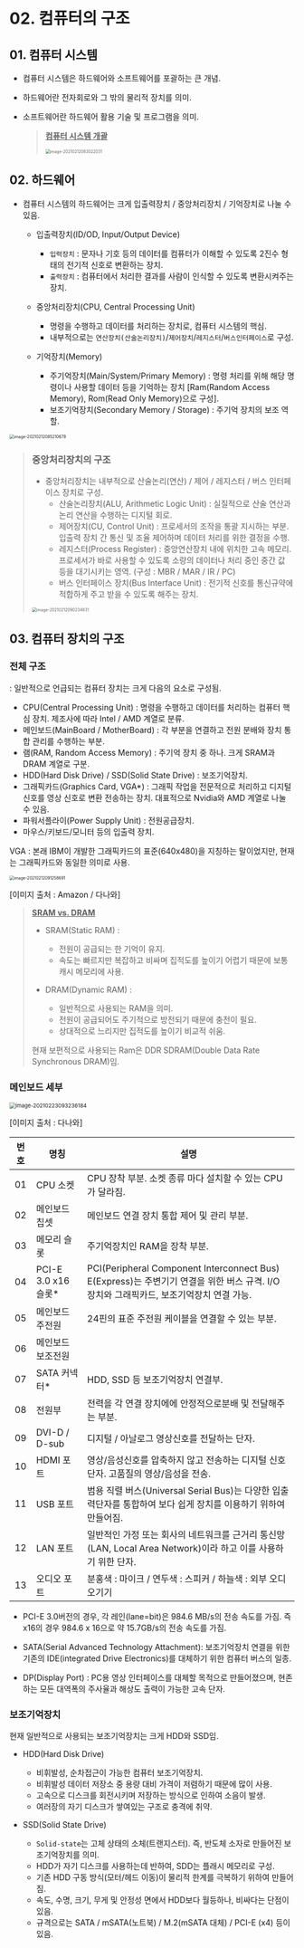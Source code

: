 # 02. 컴퓨터의 구조



## 01. 컴퓨터 시스템



* 컴퓨터 시스템은 하드웨어와 소프트웨어를 포괄하는 큰 개념.

* 하드웨어란 전자회로와 그 밖의 물리적 장치를 의미.

* 소프트웨어란 하드웨어 활용 기술 및 프로그램을 의미.

    

    ><u>**컴퓨터 시스템 개괄**</u>
    >
    ><img src="images/image-20210212083022031.png" alt="image-20210212083022031" style="zoom:50%;" />
    >
    >



## 02. 하드웨어



* 컴퓨터 시스템의 하드웨어는 크게 입출력장치 / 중앙처리장치 / 기억장치로 나눌 수 있음. 

    * 입출력장치(ID/OD, Input/Output Device) 

        * `입력장치` : 문자나 기호 등의 데이터를 컴퓨터가 이해할 수 있도록 2진수 형태의 전기적 신호로 변환하는 장치. 
        * `출력장치` : 컴퓨터에서 처리한 결과를 사람이 인식할 수 있도록 변환시켜주는 장치.

    * 중앙처리장치(CPU, Central Processing Unit)

        * 명령을 수행하고 데이터를 처리하는 장치로, 컴퓨터 시스템의 핵심.
        * 내부적으로는 `연산장치(산술논리장치)`/`제어장치`/`레지스터`/`버스인터페이스`로 구성.

    * 기억장치(Memory)

        * 주기억장치(Main/System/Primary Memory) : 명령 처리를 위해 해당 명령이나 사용할 데이터 등을 기억하는 장치 [Ram(Random Access Memory), Rom(Read Only Memory)으로 구성]. 
        * 보조기억장치(Secondary Memory / Storage) : 주기억 장치의 보조 역할.

        

<img src="images/image-20210212085210679.png" alt="image-20210212085210679" style="zoom:50%;" />





>###  중앙처리장치의 구조
>
>
>
>* 중앙처리장치는 내부적으로 산술논리(연산) / 제어 / 레지스터 / 버스 인터페이스 장치로 구성.
>    * 산술논리장치(ALU, Arithmetic Logic Unit) : 실질적으로 산술 연산과 논리 연산을 수행하는 디지털 회로.
>    * 제어장치(CU, Control Unit) : 프로세서의 조작을 통괄 지시하는 부분. 입출력 장치 간 통신 및 조율 제어하며 데이터 처리를 위한 결정을 수행.
>    * 레지스터(Process Register) : 중앙연산장치 내에 위치한 고속 메모리. 프로세서가 바로 사용할 수 있도록 소량의 데이터나 처리 중인 중간 값 등을 대기시키는 영역. (구성 : MBR / MAR / IR / PC)
>    * 버스 인터페이스 장치(Bus Interface Unit) : 전기적 신호를 통신규약에 적합하게 주고 받을 수 있도록  해주는 장치. 
>
><img src="images/image-20210212090234831.png" alt="image-20210212090234831" style="zoom:50%;" />
>
>





## 03. 컴퓨터 장치의 구조



### 전체 구조

: 일반적으로 언급되는 컴퓨터 장치는 크게 다음의 요소로 구성됨.

* CPU(Central Processing Unit) : 명령을 수행하고 데이터를 처리하는 컴퓨터 핵심 장치. 제조사에 따라 Intel / AMD 계열로 분류.
* 메인보드(MainBoard / MotherBoard) : 각 부분을 연결하고 전원 분배와 장치 통합 관리를 수행하는 부분. 
* 램(RAM, Random Access Memory) : 주기억 장치 중 하나. 크게 SRAM과 DRAM 계열로 구분. 
* HDD(Hard Disk Drive) / SSD(Solid State Drive) : 보조기억장치.
* 그래픽카드(Graphics Card, VGA*) : 그래픽 작업을 전문적으로 처리하고 디지털 신호를 영상 신호로 변환 전송하는 장치. 대표적으로 Nvidia와 AMD 계열로 나눌 수 있음. 
* 파워서플라이(Power Supply Unit) : 전원공급장치.
* 마우스/키보드/모니터 등의 입출력 장치.



VGA : 본래 IBM이 개발한 그래픽카드의 표준(640x480)을 지칭하는 말이었지만, 현재는 그래픽카드와 동일한 의미로 사용.

 

<img src="images/image-20210212091258691.png" alt="image-20210212091258691" style="zoom:50%;" />

[이미지 출처 : Amazon / 다나와]



><u>**SRAM vs. DRAM**</u>
>
>
>
>* SRAM(Static RAM) : 
>
>    * 전원이 공급되는 한 기억이 유지. 
>    * 속도는 빠르지만 복잡하고 비싸며 집적도를 높이기 어렵기 때문에 보통 캐시 메모리에 사용.
>
>* DRAM(Dynamic RAM) : 
>
>    * 일반적으로 사용되는 RAM을 의미. 
>    * 전원이 공급되어도 주기적으로 방전되기 때문에 충전이 필요. 
>    * 상대적으로 느리지만 집적도를 높이기 비교적 쉬움.
>
>    
>
>현재 보편적으로 사용되는 Ram은 DDR SDRAM(Double Data Rate Synchronous DRAM)임.
>
>





### 메인보드 세부

<img src="images/image-20210223093236184.png" alt="image-20210223093236184" style="zoom:67%;" />

[이미지 출처 : 다나와]



| 번호 | 명칭                | 설명                                                         |
| :--: | ------------------- | ------------------------------------------------------------ |
|  01  | CPU 소켓            | CPU 장착 부분. 소켓 종류 마다 설치할 수 있는 CPU가 달라짐.   |
|  02  | 메인보드 칩셋       | 메인보드 연결 장치 통합 제어 및 관리 부분.                   |
|  03  | 메모리 슬롯         | 주기억장치인 RAM을 장착 부분.                                |
|  04  | PCI-E 3.0 x16 슬롯* | PCI(Peripheral Component Interconnect Bus) E(Express)는 주변기기 연결을 위한 버스 규격. I/O 장치와 그래픽카드, 보조기억장치 연결 가능. |
|  05  | 메인보드 주전원     | 24핀의 표준 주전원 케이블을 연결할 수 있는 부분.             |
|  06  | 메인보드 보조전원   |                                                              |
|  07  | SATA 커넥터*        | HDD, SSD 등 보조기억장치 연결부.                             |
|  08  | 전원부              | 전력을 각 연결 장치에에 안정적으로분배 및 전달해주는 부분.   |
|  09  | DVI-D / D-sub       | 디지털 / 아날로그 영상신호를 전달하는 단자.                  |
|  10  | HDMI 포트           | 영상/음성신호를 압축하지 않고 전송하는 디지털 신호 단자. 고품질의 영상/음성을 전송. |
|  11  | USB 포트            | 범용 직렬 버스(Universal Serial Bus)는 다양한 입출력단자를 통합하여 보다 쉽게 장치를 이용하기 위하여 만들어짐. |
|  12  | LAN 포트            | 일반적인 가정 또는 회사의 네트워크를 근거리 통신망(LAN, Local Area Network)이라 하고 이를 사용하기 위한 단자. |
|  13  | 오디오 포트         | 분홍색 : 마이크 / 연두색 : 스피커 / 하늘색 : 외부 오디오기기 |

* PCI-E 3.0버전의 경우, 각 레인(lane=bit)은 984.6 MB/s의 전송 속도를 가짐. 즉 x16의 경우 984.6 x 16으로 약 15.7GB/s의 전송 속도를 가짐.

* SATA(Serial Advanced Technology Attachment): 보조기억장치 연결을 위한 기존의 IDE(integrated Drive Electronics)를 대체하기 위한 컴퓨터 버스의 일종.
* DP(Display Port) : PC용 영상 인터페이스를 대체할 목적으로 만들어졌으며, 현존하는 모든 대역폭의 주사율과 해상도 출력이 가능한 고속 단자.





### 보조기억장치



현재 일반적으로 사용되는 보조기억장치는 크게 HDD와 SSD임.



* HDD(Hard Disk Drive)
    * 비휘발성, 순차접근이 가능한 컴퓨터 보조기억장치.
    * 비휘발성 데이터 저장소 중 용량 대비 가격이 저렴하기 때문에 많이 사용.
    * 고속으로 디스크를 회전시키며 저장하는 방식으로 인하여 소음이 발생.
    * 여러장의 자기 디스크가 쌓여있는 구조로 충격에 취약.



* SSD(Solid State Drive)
    * `Solid-state`는 고체 상태의 소체(트랜지스터). 즉, 반도체 소자로 만들어진 보조기억장치를 의미.
    * HDD가 자기 디스크를 사용하는데 반하여, SDD는 플래시 메모리로 구성.
    * 기존 HDD 구동 방식(모터/헤드 이동)이 물리적 한계를 극복하기 위하여 만들어짐.
    * 속도, 수명, 크기, 무게 및 안정성 면에서 HDD보다 월등하나, 비싸다는 단점이 있음.
    * 규격으로는 SATA / mSATA(노트북) / M.2(mSATA 대체) / PCI-E (x4) 등이 있음.


